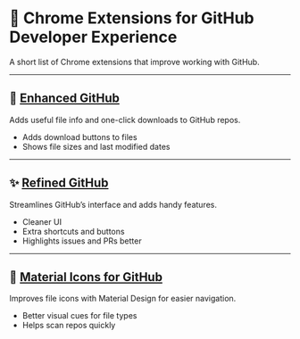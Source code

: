 # 🧩 Chrome Extensions for GitHub Developer Experience

A short list of Chrome extensions that improve working with GitHub.

---

## 🔧 [Enhanced GitHub](https://chrome.google.com/webstore/detail/enhanced-github/anlikcnbgdeidpacdbdljnabclhahhmd)

Adds useful file info and one-click downloads to GitHub repos.

- Adds download buttons to files
- Shows file sizes and last modified dates

---

## ✨ [Refined GitHub](https://chrome.google.com/webstore/detail/refined-github/hlepfoohegkhhmjieoechaddaejaokhf)

Streamlines GitHub’s interface and adds handy features.

- Cleaner UI
- Extra shortcuts and buttons
- Highlights issues and PRs better

---

## 🎨 [Material Icons for GitHub](https://chrome.google.com/webstore/detail/material-icons-for-github/bgejkdocdgnnmogicoahacmhjfppjdgo)

Improves file icons with Material Design for easier navigation.

- Better visual cues for file types
- Helps scan repos quickly
